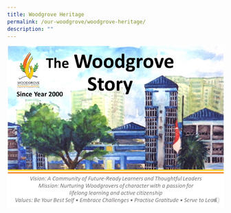 ```yaml
---
title: Woodgrove Heritage
permalink: /our-woodgrove/woodgrove-heritage/
description: ""
---
```

![The Woodgrove Story](/images/Slide1.jpeg)